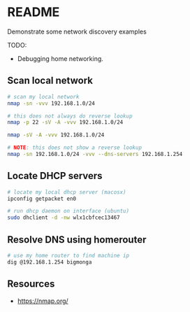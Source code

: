 # README

Demonstrate some network discovery examples

TODO:

* Debugging home networking.

## Scan local network

```sh
# scan my local network
nmap -sn -vvv 192.168.1.0/24

# this does not always do reverse lookup
nmap -p 22 -sV -A -vvv 192.168.1.0/24

nmap -sV -A -vvv 192.168.1.0/24

# NOTE: this does not show a reverse lookup
nmap -sn 192.168.1.0/24 -vvv --dns-servers 192.168.1.254
```

## Locate DHCP servers

```sh
# locate my local dhcp server (macosx)
ipconfig getpacket en0

# run dhcp daemon on interface (ubuntu)
sudo dhclient -d -nw wlx1cbfcec13467
```

## Resolve DNS using homerouter

```sh
# use my home router to find machine ip
dig @192.168.1.254 bigmonga
```

## Resources

* https://nmap.org/